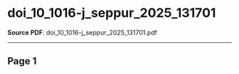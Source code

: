 # doi_10_1016-j_seppur_2025_131701

**Source PDF**: doi_10_1016-j_seppur_2025_131701.pdf

---

## Page 1



